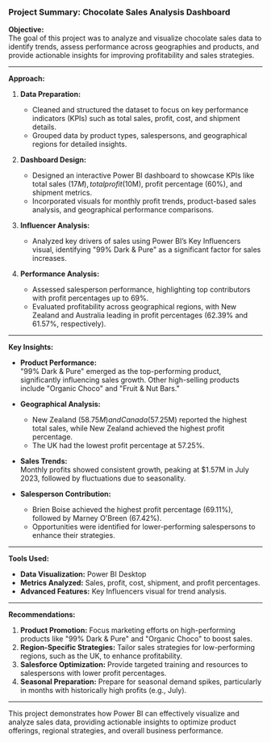 ### Project Summary: Chocolate Sales Analysis Dashboard

**Objective:**  
The goal of this project was to analyze and visualize chocolate sales data to identify trends, assess performance across geographies and products, and provide actionable insights for improving profitability and sales strategies.

---

**Approach:**  
1. **Data Preparation:**  
   - Cleaned and structured the dataset to focus on key performance indicators (KPIs) such as total sales, profit, cost, and shipment details.  
   - Grouped data by product types, salespersons, and geographical regions for detailed insights.

2. **Dashboard Design:**  
   - Designed an interactive Power BI dashboard to showcase KPIs like total sales ($17M), total profit ($10M), profit percentage (60%), and shipment metrics.  
   - Incorporated visuals for monthly profit trends, product-based sales analysis, and geographical performance comparisons.

3. **Influencer Analysis:**  
   - Analyzed key drivers of sales using Power BI’s Key Influencers visual, identifying "99% Dark & Pure" as a significant factor for sales increases.  

4. **Performance Analysis:**  
   - Assessed salesperson performance, highlighting top contributors with profit percentages up to 69%.  
   - Evaluated profitability across geographical regions, with New Zealand and Australia leading in profit percentages (62.39% and 61.57%, respectively).

---

**Key Insights:**  
- **Product Performance:**  
  "99% Dark & Pure" emerged as the top-performing product, significantly influencing sales growth. Other high-selling products include "Organic Choco" and "Fruit & Nut Bars."

- **Geographical Analysis:**  
  - New Zealand ($58.75M) and Canada ($57.25M) reported the highest total sales, while New Zealand achieved the highest profit percentage.  
  - The UK had the lowest profit percentage at 57.25%.

- **Sales Trends:**  
  Monthly profits showed consistent growth, peaking at $1.57M in July 2023, followed by fluctuations due to seasonality.

- **Salesperson Contribution:**  
  - Brien Boise achieved the highest profit percentage (69.11%), followed by Marney O'Breen (67.42%).  
  - Opportunities were identified for lower-performing salespersons to enhance their strategies.

---

**Tools Used:**  
- **Data Visualization:** Power BI Desktop  
- **Metrics Analyzed:** Sales, profit, cost, shipment, and profit percentages.  
- **Advanced Features:** Key Influencers visual for trend analysis.

---

**Recommendations:**  
1. **Product Promotion:** Focus marketing efforts on high-performing products like "99% Dark & Pure" and "Organic Choco" to boost sales.  
2. **Region-Specific Strategies:** Tailor sales strategies for low-performing regions, such as the UK, to enhance profitability.  
3. **Salesforce Optimization:** Provide targeted training and resources to salespersons with lower profit percentages.  
4. **Seasonal Preparation:** Prepare for seasonal demand spikes, particularly in months with historically high profits (e.g., July).

---

This project demonstrates how Power BI can effectively visualize and analyze sales data, providing actionable insights to optimize product offerings, regional strategies, and overall business performance.
